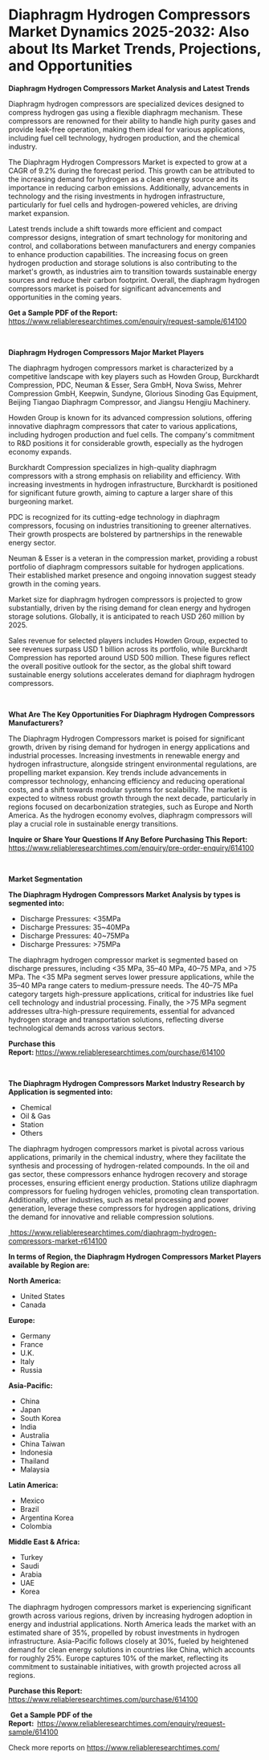<p><h1>Diaphragm Hydrogen Compressors Market Dynamics 2025-2032: Also about Its Market Trends, Projections, and Opportunities</h1></p><p><strong>Diaphragm Hydrogen Compressors Market Analysis and Latest Trends</strong></p>
<p><p>Diaphragm hydrogen compressors are specialized devices designed to compress hydrogen gas using a flexible diaphragm mechanism. These compressors are renowned for their ability to handle high purity gases and provide leak-free operation, making them ideal for various applications, including fuel cell technology, hydrogen production, and the chemical industry. </p><p>The Diaphragm Hydrogen Compressors Market is expected to grow at a CAGR of 9.2% during the forecast period. This growth can be attributed to the increasing demand for hydrogen as a clean energy source and its importance in reducing carbon emissions. Additionally, advancements in technology and the rising investments in hydrogen infrastructure, particularly for fuel cells and hydrogen-powered vehicles, are driving market expansion. </p><p>Latest trends include a shift towards more efficient and compact compressor designs, integration of smart technology for monitoring and control, and collaborations between manufacturers and energy companies to enhance production capabilities. The increasing focus on green hydrogen production and storage solutions is also contributing to the market's growth, as industries aim to transition towards sustainable energy sources and reduce their carbon footprint. Overall, the diaphragm hydrogen compressors market is poised for significant advancements and opportunities in the coming years.</p></p>
<p><strong>Get a Sample PDF of the Report:&nbsp;</strong> <a href="https://www.reliableresearchtimes.com/enquiry/request-sample/614100?utm_campaign=2719&utm_medium=2&utm_source=Github&utm_content=ia&utm_term=24032025&utm_id=diaphragm-hydrogen-compressors">https://www.reliableresearchtimes.com/enquiry/request-sample/614100</a></p>
<p>&nbsp;</p>
<p><strong>Diaphragm Hydrogen Compressors Major Market Players</strong></p>
<p><p>The diaphragm hydrogen compressors market is characterized by a competitive landscape with key players such as Howden Group, Burckhardt Compression, PDC, Neuman & Esser, Sera GmbH, Nova Swiss, Mehrer Compression GmbH, Keepwin, Sundyne, Glorious Sinoding Gas Equipment, Beijing Tiangao Diaphragm Compressor, and Jiangsu Hengjiu Machinery.</p><p>Howden Group is known for its advanced compression solutions, offering innovative diaphragm compressors that cater to various applications, including hydrogen production and fuel cells. The company's commitment to R&D positions it for considerable growth, especially as the hydrogen economy expands.</p><p>Burckhardt Compression specializes in high-quality diaphragm compressors with a strong emphasis on reliability and efficiency. With increasing investments in hydrogen infrastructure, Burckhardt is positioned for significant future growth, aiming to capture a larger share of this burgeoning market.</p><p>PDC is recognized for its cutting-edge technology in diaphragm compressors, focusing on industries transitioning to greener alternatives. Their growth prospects are bolstered by partnerships in the renewable energy sector.</p><p>Neuman & Esser is a veteran in the compression market, providing a robust portfolio of diaphragm compressors suitable for hydrogen applications. Their established market presence and ongoing innovation suggest steady growth in the coming years.</p><p>Market size for diaphragm hydrogen compressors is projected to grow substantially, driven by the rising demand for clean energy and hydrogen storage solutions. Globally, it is anticipated to reach USD 260 million by 2025.</p><p>Sales revenue for selected players includes Howden Group, expected to see revenues surpass USD 1 billion across its portfolio, while Burckhardt Compression has reported around USD 500 million. These figures reflect the overall positive outlook for the sector, as the global shift toward sustainable energy solutions accelerates demand for diaphragm hydrogen compressors.</p></p>
<p>&nbsp;</p>
<p><strong>What Are The Key Opportunities For Diaphragm Hydrogen Compressors Manufacturers?</strong></p>
<p><p>The Diaphragm Hydrogen Compressors market is poised for significant growth, driven by rising demand for hydrogen in energy applications and industrial processes. Increasing investments in renewable energy and hydrogen infrastructure, alongside stringent environmental regulations, are propelling market expansion. Key trends include advancements in compressor technology, enhancing efficiency and reducing operational costs, and a shift towards modular systems for scalability. The market is expected to witness robust growth through the next decade, particularly in regions focused on decarbonization strategies, such as Europe and North America. As the hydrogen economy evolves, diaphragm compressors will play a crucial role in sustainable energy transitions.</p></p>
<p><strong>Inquire or Share Your Questions If Any Before Purchasing This Report:</strong> <a href="https://www.reliableresearchtimes.com/enquiry/pre-order-enquiry/614100?utm_campaign=2719&utm_medium=2&utm_source=Github&utm_content=ia&utm_term=24032025&utm_id=diaphragm-hydrogen-compressors">https://www.reliableresearchtimes.com/enquiry/pre-order-enquiry/614100</a></p>
<p>&nbsp;</p>
<p><strong>Market Segmentation</strong></p>
<p><strong>The Diaphragm Hydrogen Compressors Market Analysis by types is segmented into:</strong></p>
<p><ul><li>Discharge Pressures: <35MPa</li><li>Discharge Pressures: 35~40MPa</li><li>Discharge Pressures: 40~75MPa</li><li>Discharge Pressures: >75MPa</li></ul></p>
<p><p>The diaphragm hydrogen compressor market is segmented based on discharge pressures, including <35 MPa, 35–40 MPa, 40–75 MPa, and >75 MPa. The <35 MPa segment serves lower pressure applications, while the 35–40 MPa range caters to medium-pressure needs. The 40–75 MPa category targets high-pressure applications, critical for industries like fuel cell technology and industrial processing. Finally, the >75 MPa segment addresses ultra-high-pressure requirements, essential for advanced hydrogen storage and transportation solutions, reflecting diverse technological demands across various sectors.</p></p>
<p><strong>Purchase this Report:&nbsp;</strong><a href="https://www.reliableresearchtimes.com/purchase/614100?utm_campaign=2719&utm_medium=2&utm_source=Github&utm_content=ia&utm_term=24032025&utm_id=diaphragm-hydrogen-compressors">https://www.reliableresearchtimes.com/purchase/614100</a></p>
<p>&nbsp;</p>
<p><strong>The Diaphragm Hydrogen Compressors Market Industry Research by Application is segmented into:</strong></p>
<p><ul><li>Chemical</li><li>Oil & Gas</li><li>Station</li><li>Others</li></ul></p>
<p><p>The diaphragm hydrogen compressors market is pivotal across various applications, primarily in the chemical industry, where they facilitate the synthesis and processing of hydrogen-related compounds. In the oil and gas sector, these compressors enhance hydrogen recovery and storage processes, ensuring efficient energy production. Stations utilize diaphragm compressors for fueling hydrogen vehicles, promoting clean transportation. Additionally, other industries, such as metal processing and power generation, leverage these compressors for hydrogen applications, driving the demand for innovative and reliable compression solutions.</p></p>
<p><a href="https://www.reliableresearchtimes.com/diaphragm-hydrogen-compressors-market-r614100?utm_campaign=2719&utm_medium=2&utm_source=Github&utm_content=ia&utm_term=24032025&utm_id=diaphragm-hydrogen-compressors">&nbsp;https://www.reliableresearchtimes.com/diaphragm-hydrogen-compressors-market-r614100</a></p>
<p><strong>In terms of Region, the Diaphragm Hydrogen Compressors Market Players available by Region are:</strong></p>
<p>
    <p> <strong> North America: </strong>
        <ul>
            <li>United States</li>
            <li>Canada</li>
        </ul>
        </p> 
    <p> <strong> Europe: </strong>
        <ul>
            <li>Germany</li>
            <li>France</li>
            <li>U.K.</li>
            <li>Italy</li>
            <li>Russia</li>
        </ul>
        </p> 
    <p> <strong> Asia-Pacific: </strong>
        <ul>
            <li>China</li>
            <li>Japan</li>
            <li>South Korea</li>
            <li>India</li>
            <li>Australia</li>
            <li>China Taiwan</li>
            <li>Indonesia</li>
            <li>Thailand</li>
            <li>Malaysia</li>
        </ul>
        </p> 
    <p> <strong> Latin America: </strong>
        <ul>
            <li>Mexico</li>
            <li>Brazil</li>
            <li>Argentina Korea</li>
            <li>Colombia</li>
        </ul>
        </p> 
    <p> <strong> Middle East & Africa: </strong>
        <ul>
            <li>Turkey</li>
            <li>Saudi</li>
            <li>Arabia</li>
            <li>UAE</li>
            <li>Korea</li>
        </ul>
    </p>
    </p>
<p><p>The diaphragm hydrogen compressors market is experiencing significant growth across various regions, driven by increasing hydrogen adoption in energy and industrial applications. North America leads the market with an estimated share of 35%, propelled by robust investments in hydrogen infrastructure. Asia-Pacific follows closely at 30%, fueled by heightened demand for clean energy solutions in countries like China, which accounts for roughly 25%. Europe captures 10% of the market, reflecting its commitment to sustainable initiatives, with growth projected across all regions.</p></p>
<p><strong>Purchase this Report: </strong><a href="https://www.reliableresearchtimes.com/purchase/614100?utm_campaign=2719&utm_medium=2&utm_source=Github&utm_content=ia&utm_term=24032025&utm_id=diaphragm-hydrogen-compressors">https://www.reliableresearchtimes.com/purchase/614100</a></p>
<p>&nbsp;<strong>Get a Sample PDF of the Report:&nbsp;&nbsp;</strong><a href="https://www.reliableresearchtimes.com/enquiry/request-sample/614100?utm_campaign=2719&utm_medium=2&utm_source=Github&utm_content=ia&utm_term=24032025&utm_id=diaphragm-hydrogen-compressors">https://www.reliableresearchtimes.com/enquiry/request-sample/614100</a></p>
<p><strong></strong></p>
<p>Check more reports on <a href="https://www.reliableresearchtimes.com/?utm_campaign=2719&utm_medium=2&utm_source=Github&utm_content=ia&utm_term=24032025&utm_id=diaphragm-hydrogen-compressors">https://www.reliableresearchtimes.com/</a></p>